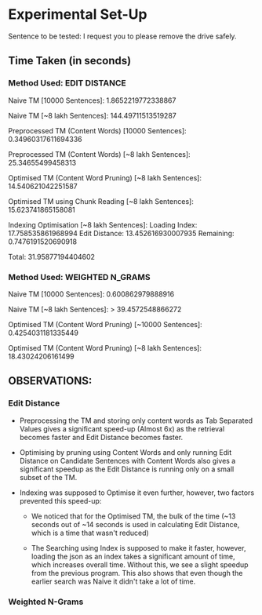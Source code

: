 # Experimental Set-Up

Sentence to be tested: I request you to please remove the drive safely.

## Time Taken (in seconds)

### Method Used: EDIT DISTANCE

Naive TM [10000 Sentences]: 1.8652219772338867

Naive TM [~8 lakh Sentences]: 144.49711513519287

Preprocessed TM (Content Words) [10000 Sentences]: 0.34960317611694336

Preprocessed TM (Content Words) [~8 lakh Sentences]: 25.34655499458313

Optimised TM (Content Word Pruning) [~8 lakh Sentences]: 14.540621042251587

Optimised TM using Chunk Reading [~8 lakh Sentences]: 15.623741865158081

Indexing Optimisation [~8 lakh Sentences]: 
Loading Index: 	17.758535861968994
Edit Distance: 	13.452616930007935
Remaining: 		0.7476191520690918

Total: 			31.95877194404602

### Method Used: WEIGHTED N_GRAMS

Naive TM [10000 Sentences]: 0.600862979888916

Naive TM [~8 lakh Sentences]: > 39.4572548866272

Optimised TM (Content Word Pruning) [~10000 Sentences]: 0.4254031181335449

Optimised TM (Content Word Pruning) [~8 lakh Sentences]: 18.43024206161499



## OBSERVATIONS:

### Edit Distance

- Preprocessing the TM and storing only content words as Tab Separated Values gives a significant speed-up (Almost 6x) as the retrieval becomes faster and Edit Distance becomes faster.

- Optimising by pruning using Content Words and only running Edit Distance on Candidate Sentences with Content Words also gives a significant speedup as the Edit Distance is running only on a small subset of the TM.

- Indexing was supposed to Optimise it even further, however, two factors prevented this speed-up:
	- We noticed that for the Optimised TM, the bulk of the time (~13 seconds out of ~14 seconds is used in calculating Edit Distance, which is a time that wasn't reduced)

	- The Searching using Index is supposed to make it faster, however, loading the json as an index takes a significant amount of time, which increases overall time. Without this, we see a slight speedup from the previous program. This also shows that even though the earlier search was Naive it didn't take a lot of time.

### Weighted N-Grams